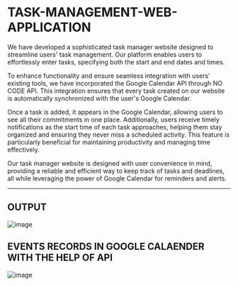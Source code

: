 # TASK-MANAGEMENT-WEB-APPLICATION

We have developed a sophisticated task manager website designed to streamline users' task management. Our platform enables users to effortlessly enter tasks, specifying both the start and end dates and times.

To enhance functionality and ensure seamless integration with users' existing tools, we have incorporated the Google Calendar API through NO CODE API. This integration ensures that every task created on our website is automatically synchronized with the user's Google Calendar.

Once a task is added, it appears in the Google Calendar, allowing users to see all their commitments in one place. Additionally, users receive timely notifications as the start time of each task approaches, helping them stay organized and ensuring they never miss a scheduled activity. This feature is particularly beneficial for maintaining productivity and managing time effectively.

Our task manager website is designed with user convenience in mind, providing a reliable and efficient way to keep track of tasks and deadlines, all while leveraging the power of Google Calendar for reminders and alerts.
___________________________________________

## OUTPUT

![image](https://github.com/bosesupriyo/TASK-MANAGEMENT-WEB-APPLICATION/assets/124809398/3ddf20d8-2fb0-48c0-bb57-5cafcc46ec8a)

## EVENTS RECORDS IN GOOGLE CALAENDER WITH THE HELP OF API

![image](https://github.com/bosesupriyo/TASK-MANAGEMENT-WEB-APPLICATION/assets/124809398/909ee827-a96a-464f-a498-180d850599f7)
